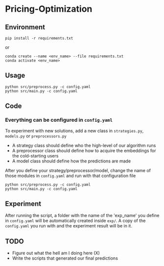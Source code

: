 # Pricing-Optimization

## Environment
```bash=
pip install -r requirements.txt
```
or
```bash=
conda create --name <env_name> --file requirements.txt
conda activate <env_name>
```
## Usage
```python=
python src/preprocess.py -c config.yaml
python src/main.py -c config.yaml
```
## Code
### Everything can be configured in ```config.yaml```

To experiment with new solutions, add a new class in ```strategies.py```, ```models.py``` or ```preprocessors.py```

 - A strategy class should define who the high-level of our algorithm runs
 - A preprocessor class should define how to acquire the embeddings for the cold-starting users
 - A model class should define how the predictions are made

After you define your strategy/preprocessor/model, change the name of those modules in ```config.yaml``` and run with that configuration file
```python=
python src/preprocess.py -c config.yaml
python src/main.py -c config.yaml
```

## Experiment
After running the script, a folder with the name of the 'exp_name' you define in ```config.yaml``` will be automatically created inside ```exp/```. A copy of the ```config.yaml``` you run with and the experiment result will be in it.

## TODO
 - Figure out what the hell am I doing here (X)
 - Write the scripts that generated our final predictions
